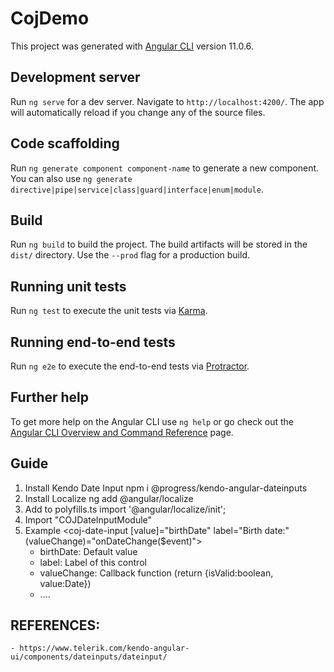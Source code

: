 # CojDemo

This project was generated with [Angular CLI](https://github.com/angular/angular-cli) version 11.0.6.

## Development server

Run `ng serve` for a dev server. Navigate to `http://localhost:4200/`. The app will automatically reload if you change any of the source files.

## Code scaffolding

Run `ng generate component component-name` to generate a new component. You can also use `ng generate directive|pipe|service|class|guard|interface|enum|module`.

## Build

Run `ng build` to build the project. The build artifacts will be stored in the `dist/` directory. Use the `--prod` flag for a production build.

## Running unit tests

Run `ng test` to execute the unit tests via [Karma](https://karma-runner.github.io).

## Running end-to-end tests

Run `ng e2e` to execute the end-to-end tests via [Protractor](http://www.protractortest.org/).

## Further help

To get more help on the Angular CLI use `ng help` or go check out the [Angular CLI Overview and Command Reference](https://angular.io/cli) page.


## Guide
1. Install Kendo Date Input
    npm i @progress/kendo-angular-dateinputs
2. Install Localize
    ng add @angular/localize
3. Add to polyfills.ts
    import '@angular/localize/init';
5. Import "COJDateInputModule"
6. Example
    <coj-date-input [value]="birthDate" label="Birth date:" (valueChange)="onDateChange($event)"></coj-date-input>
    - birthDate: Default value
    - label: Label of this control
    - valueChange: Callback function (return {isValid:boolean, value:Date})
    - ....

## REFERENCES:
    - https://www.telerik.com/kendo-angular-ui/components/dateinputs/dateinput/
